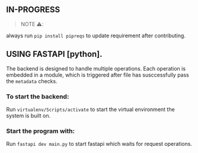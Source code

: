 ## IN-PROGRESS


> NOTE ⚠️:

always run `pip install pipreqs` to update requirement after contributing.



## USING FASTAPI [python].
The backend is designed to handle multiple operations. Each operation is embedded in a module, which is triggered after file has susccessfully pass the `metadata` checks. 

### To start the backend:
Run `virtualenv/Scripts/activate` to start the virtual environment the system is built on.

### Start the program with:
Run `fastapi dev main.py` to start fastapi which waits for request operations.








